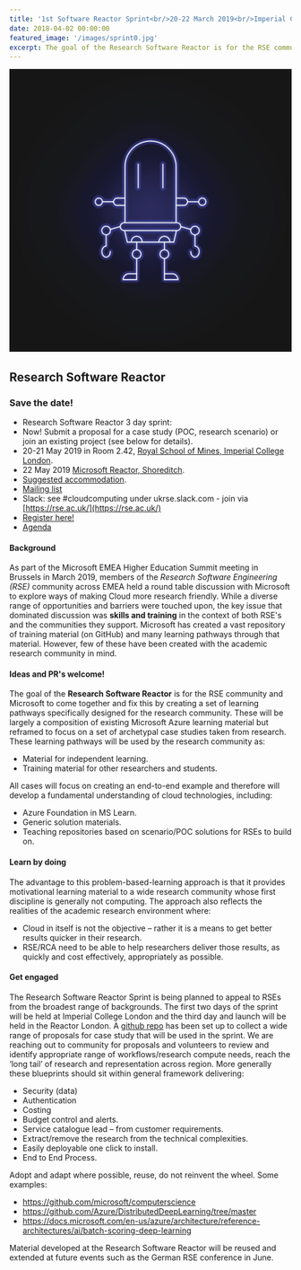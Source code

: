 ```yaml
---
title: '1st Software Reactor Sprint<br/>20-22 March 2019<br/>Imperial College London and the Microsoft Reactor London'
date: 2018-04-02 00:00:00
featured_image: '/images/sprint0.jpg'
excerpt: The goal of the Research Software Reactor is for the RSE community and Microsoft to come together and create a set of proof-of-concept projects and learning pathways specifically designed to support the research community get the most out of Cloud.
---
```


![](/images/sprint0.jpg)

## Research Software Reactor

### Save the date!
* Research Software Reactor 3 day sprint:
 * Now! Submit a proposal for a case study (POC, research scenario) or join an existing project (see below for details).
 * 20-21 May 2019 in Room 2.42, [Royal School of Mines, Imperial College London](https://www.imperial.ac.uk/earth-science/about/getting-here/).
 * 22 May 2019 [Microsoft Reactor, Shoreditch](https://developer.microsoft.com/en-us/reactor/).
 * [Suggested accommodation](http://www.imperial.ac.uk/visitors-accommodation/local-hotels/).
 * [Mailing list](https://mailman.ic.ac.uk/mailman/listinfo/research-software-reactor)
 * Slack: see #cloudcomputing under ukrse.slack.com - join via [https://rse.ac.uk/](https://rse.ac.uk/)
 * [Register here!](https://www.microsoftevents.com/profile/6927743)
 * [Agenda](/agenda.md)

#### Background
As part of the Microsoft EMEA Higher Education Summit meeting in Brussels in March 2019, members of the *Research Software Engineering (RSE)* community across EMEA held a round table discussion with Microsoft to explore ways of making Cloud more research friendly. While a diverse range of opportunities and barriers were touched upon, the key issue that dominated discussion was **skills and training** in the context of both RSE's and the communities they support. Microsoft has created a vast repository of training material (on GitHub) and many learning pathways through that material. However, few of these have been created with the academic research community in mind.

#### Ideas and PR's welcome!
The goal of the **Research Software Reactor** is for the RSE community and Microsoft to come together and fix this by creating a set of learning pathways specifically designed for the research community. These will be largely a composition of existing Microsoft Azure learning material but reframed to focus on a set of archetypal case studies taken from research. These learning pathways will be used by the research community as:
*	Material for independent learning.
*	Training material for other researchers and students. 

All cases will focus on creating an end-to-end example and therefore will develop a fundamental understanding of cloud technologies, including:
*	Azure Foundation in MS Learn.
*	Generic solution materials.
*	Teaching repositories based on scenario/POC solutions for RSEs to build on.

#### Learn by doing
The advantage to this problem-based-learning approach is that it provides motivational learning material to a wide research community whose first discipline is generally not computing. The approach also reflects the realities of the academic research environment where:
*	Cloud in itself is not the objective – rather it is a means to get better results quicker in their research.
*	RSE/RCA need to be able to help researchers deliver those results, as quickly and cost effectively, appropriately as possible.

#### Get engaged
The Research Software Reactor Sprint is being planned to appeal to RSEs from the broadest range of backgrounds. The first two days of the sprint will be held at Imperial College London and the third day and launch will be held in the Reactor London. A [github repo](https://github.com/research-software-reactor/guidelines) has been set up to collect a wide range of proposals for case study that will be used in the sprint. We are reaching out to community for proposals and volunteers to review and identify appropriate range of workflows/research compute needs, reach the ‘long tail’ of research and representation across region. More generally these blueprints should sit within general framework delivering:
* Security (data)
* Authentication
* Costing
* Budget control and alerts.
* Service catalogue lead – from customer requirements.
* Extract/remove the research from the technical complexities.
* Easily deployable one click to install.
* End to End Process.

Adopt and adapt where possible, reuse, do not reinvent the wheel. Some examples:
* https://github.com/microsoft/computerscience 
* https://github.com/Azure/DistributedDeepLearning/tree/master
* https://docs.microsoft.com/en-us/azure/architecture/reference-architectures/ai/batch-scoring-deep-learning

Material developed at the Research Software Reactor will be reused and extended at future events such as the German RSE conference in June.
